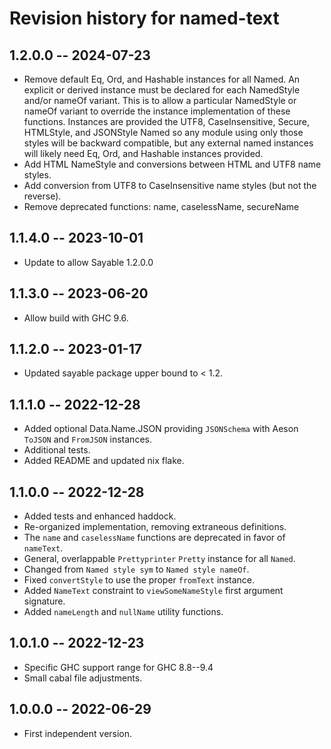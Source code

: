 # Revision history for named-text

## 1.2.0.0 -- 2024-07-23

* Remove default Eq, Ord, and Hashable instances for all Named. An explicit or
  derived instance must be declared for each NamedStyle and/or nameOf variant.
  This is to allow a particular NamedStyle or nameOf variant to override the
  instance implementation of these functions.  Instances are provided the UTF8,
  CaseInsensitive, Secure, HTMLStyle, and JSONStyle Named so any module using
  only those styles will be backward compatible, but any external named instances
  will likely need Eq, Ord, and Hashable instances provided.
* Add HTML NameStyle and conversions between HTML and UTF8 name styles.
* Add conversion from UTF8 to CaseInsensitive name styles (but not the reverse).
* Remove deprecated functions: name, caselessName, secureName

## 1.1.4.0 -- 2023-10-01

* Update to allow Sayable 1.2.0.0

## 1.1.3.0 -- 2023-06-20

* Allow build with GHC 9.6.

## 1.1.2.0 -- 2023-01-17

* Updated sayable package upper bound to < 1.2.

## 1.1.1.0 -- 2022-12-28

* Added optional Data.Name.JSON providing `JSONSchema` with Aeson `ToJSON` and
  `FromJSON` instances.
* Additional tests.
* Added README and updated nix flake.

## 1.1.0.0 -- 2022-12-28

* Added tests and enhanced haddock.
* Re-organized implementation, removing extraneous definitions.
* The `name` and `caselessName` functions are deprecated in favor of `nameText`.
* General, overlappable `Prettyprinter` `Pretty` instance for all `Named`.
* Changed from `Named style sym` to `Named style nameOf`.
* Fixed `convertStyle` to use the proper `fromText` instance.
* Added `NameText` constraint to `viewSomeNameStyle` first argument signature.
* Added `nameLength` and `nullName` utility functions.

## 1.0.1.0 -- 2022-12-23

* Specific GHC support range for GHC 8.8--9.4
* Small cabal file adjustments.

## 1.0.0.0 -- 2022-06-29

* First independent version.

